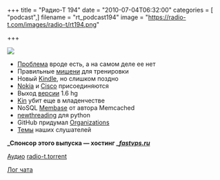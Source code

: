 +++
title = "Радио-Т 194"
date = "2010-07-04T06:32:00"
categories = [ "podcast",]
filename = "rt_podcast194"
image = "https://radio-t.com/images/radio-t/rt194.png"

+++

![](https://radio-t.com/images/radio-t/rt194.png)

- [Проблема](http://www.readwriteweb.com/archives/apple_admits_to_iphone_4_antenna_problems_sort_of.php) вроде есть, а на самом деле ее нет
- Правильные [мишени](http://mashable.com/2010/06/29/iphone-4-ipad-shot-then-returned/) для тренировки
- Новый [Kindle](http://www.switched.com/2010/07/01/graphite-kindle-dx-drops-price-improves-screen-makes-us-drool/), но слишком поздно
- [Nokia](http://www.engadget.com/2010/07/01/did-nokia-just-confirm-a-meego-tablet/) и [Cisco](http://www.engadget.com/2010/06/29/ciscos-second-tablet-runs-linux-manages-home-energy-use/) присоединяются
- Выход [версии](http://mercurial.selenic.com/wiki/WhatsNew) 1.6 hg
- [Kin](http://www.engadget.com/2010/07/02/life-and-death-of-microsoft-kin-the-inside-story/) убит еще в младенчестве
- NoSQL [Membase](http://www.opennet.ru/opennews/art.shtml?num=27085) от автора Memcached
- [newthreading](http://www.opennet.ru/opennews/art.shtml?num=27107) для python
- GitHub придумал [Organizations](http://www.readwriteweb.com/start/2010/06/github-introduces-organization.php)
- [Темы](http://radio-t.com/temi_dlja_vipuskov/temy-dlya-194/) наших слушателей

**_Спонсор этого выпуска — хостинг _[_fastvps.ru_](http://fastvps.ru/)**

[Аудио](https://archive.rucast.net/radio-t/media/rt_podcast194.mp3)
[radio-t.torrent](http://www.radio-t.com/torrents/rt_podcast194.mp3.torrent)

[Лог чата](http://chat.radio-t.com/logs/radio-t-194.html)
<audio src="https://archive.rucast.net/radio-t/media/rt_podcast194.mp3" preload="none"></audio>

